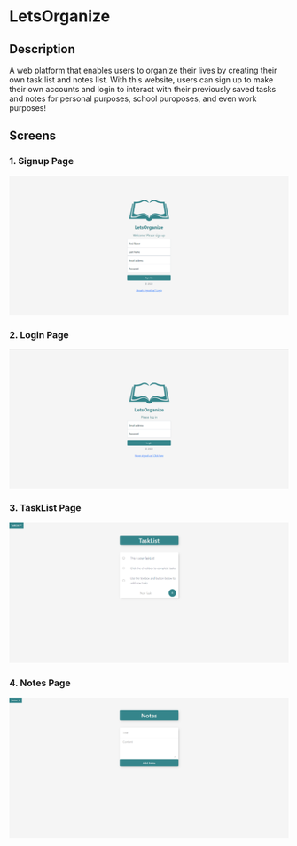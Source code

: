 # LetsOrganize

## Description
A web platform that enables users to organize their lives by creating their own task list and notes list. With this website, users can sign up to make their own accounts and login to interact with their previously saved tasks and notes for personal purposes, school puroposes, and even work purposes! 

## Screens
### 1. Signup Page
![Signup Page](https://github.com/vinod-kanigicherla/LetsOrganize/blob/master/images/LetsOrganize%20Signup.png)

### 2. Login Page
![Login Page](https://github.com/vinod-kanigicherla/LetsOrganize/blob/master/images/LetsOrganize%20Login.png)

### 3. TaskList Page
![TaskList Page](https://github.com/vinod-kanigicherla/LetsOrganize/blob/master/images/LetsOrganize%20TaskList.png)

### 4. Notes Page
![NotesList Page](https://github.com/vinod-kanigicherla/LetsOrganize/blob/master/images/LetsOrganize%20NotesList.png)




